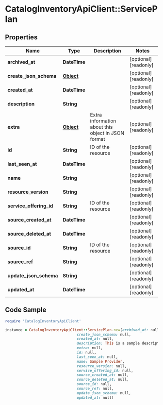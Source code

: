 # CatalogInventoryApiClient::ServicePlan

## Properties

Name | Type | Description | Notes
------------ | ------------- | ------------- | -------------
**archived_at** | **DateTime** |  | [optional] [readonly] 
**create_json_schema** | [**Object**](.md) |  | [optional] [readonly] 
**created_at** | **DateTime** |  | [optional] [readonly] 
**description** | **String** |  | [optional] [readonly] 
**extra** | [**Object**](.md) | Extra information about this object in JSON format | [optional] [readonly] 
**id** | **String** | ID of the resource | [optional] [readonly] 
**last_seen_at** | **DateTime** |  | [optional] [readonly] 
**name** | **String** |  | [optional] [readonly] 
**resource_version** | **String** |  | [optional] [readonly] 
**service_offering_id** | **String** | ID of the resource | [optional] [readonly] 
**source_created_at** | **DateTime** |  | [optional] [readonly] 
**source_deleted_at** | **DateTime** |  | [optional] [readonly] 
**source_id** | **String** | ID of the resource | [optional] [readonly] 
**source_ref** | **String** |  | [optional] [readonly] 
**update_json_schema** | **String** |  | [optional] [readonly] 
**updated_at** | **DateTime** |  | [optional] [readonly] 

## Code Sample

```ruby
require 'CatalogInventoryApiClient'

instance = CatalogInventoryApiClient::ServicePlan.new(archived_at: null,
                                 create_json_schema: null,
                                 created_at: null,
                                 description: This is a sample description for a provider,
                                 extra: null,
                                 id: null,
                                 last_seen_at: null,
                                 name: Sample Provider,
                                 resource_version: null,
                                 service_offering_id: null,
                                 source_created_at: null,
                                 source_deleted_at: null,
                                 source_id: null,
                                 source_ref: null,
                                 update_json_schema: null,
                                 updated_at: null)
```


